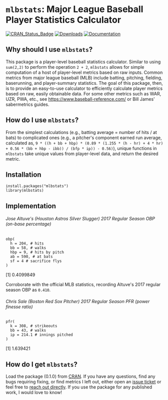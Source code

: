 # `mlbstats`: Major League Baseball Player Statistics Calculator

[![CRAN_Status_Badge](http://www.r-pkg.org/badges/version/mlbstats)](http://cran.r-project.org/package=mlbstats)
[![Downloads](http://cranlogs.r-pkg.org/badges/grand-total/mlbstats)](http://cranlogs.r-pkg.org/)
[![Documentation](https://img.shields.io/badge/documentation-mlbstats-orange.svg?colorB=E91E63)](https://www.r-pkg.org/pkg/mlbstats)

## Why should I use `mlbstats`?

This package is a player-level baseball statistics calculator. Similar to using `sum(2,2)` to perform the operation `2 + 2`, `mlbstats` allows for simple computation of a host of player-level metrics based on raw inputs. Common metrics from major league baseball (MLB) include batting, pitching, fielding, baserunning, and player-summary statistics. The goal of this package, then, is to provide an easy-to-use calculator to efficiently calculate player metrics based on raw, easily obtainable data. For some other metrics such as WAR, UZR, PWA, etc., see <https://www.baseball-reference.com/> or Bill James' sabermetrics guides.

## How do I use `mlbstats`?

From the simplest calculations (e.g., batting average = number of hits / at bats) to complicated ones (e.g., a pitcher's component earned run average, calculated as, `9 * ((h + bb + hbp) * (0.89 * (1.255 * (h - hr) + 4 * hr) + 0.56 * (bb + hbp - ibb)) / (bfp * ip)) - 0.56)`), unique functions in `mlbstats` take unique values from player-level data, and return the desired metric.

## Installation

```{r }
install.packages("mlbstats")
library(mlbstats)
```

## Implementation

###### Jose Altuve's (Houston Astros Silver Slugger) 2017 Regular Season OBP (on-base percentage)

```{r }
obp(
  h = 204, # hits
  bb = 58, # walks
  hbp = 9, # hits by pitch
  ab = 590, # at bats
  sf = 4 # sacrifice flys
) 
```

[1] 0.4099849

Corroborate with the official MLB statistics, recording Altuve's 2017 regular season OBP as `0.410`. 

###### Chris Sale (Boston Red Sox Pitcher) 2017 Regular Season PFR (power finesse ratio)

```{r mlbstats}
pfr(
  k = 308, # strikeouts
  bb = 43, # walks
  ip = 214.1 # innings pitched
)
```

[1] 1.639421

## How do I get `mlbstats`?

Load the package (0.1.0) from [CRAN](https://CRAN.R-project.org/package=mlbstats). If you have any questions, find any bugs requiring fixing, or find metrics I left out, either open an [issue ticket](https://github.com/pdwaggoner/mlbstats/issues) or feel free to [reach out directly](https://pdwaggoner.github.io/). If you use the package for any published work, I would love to know!
